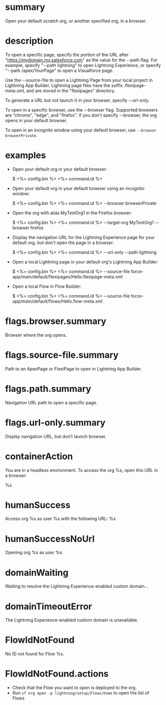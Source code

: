 # summary

Open your default scratch org, or another specified org, in a browser.

# description

To open a specific page, specify the portion of the URL after "https://mydomain.my.salesforce.com" as the value for the --path flag. For example, specify "--path lightning" to open Lightning Experience, or specify "--path /apex/YourPage" to open a Visualforce page.

Use the --source-file to open a Lightning Page from your local project in Lightning App Builder. Lightning page files have the suffix .flexipage-meta.xml, and are stored in the "flexipages" directory.

To generate a URL but not launch it in your browser, specify --url-only.

To open in a specific browser, use the --browser flag. Supported browsers are "chrome", "edge", and "firefox". If you don't specify --browser, the org opens in your default browser.

To open in an incognito window using your default browser, use `--browser browserPrivate`. 

# examples

- Open your default org in your default browser:

  $ <%= config.bin %> <%= command.id %>

- Open your default org in your default browser using an incognito window:

  $ <%= config.bin %> <%= command.id %> --browser browserPrivate

- Open the org with alias MyTestOrg1 in the Firefox browser:

  $ <%= config.bin %> <%= command.id %> --target-org MyTestOrg1 --browser firefox

- Display the navigation URL for the Lightning Experience page for your default org, but don't open the page in a browser:

  $ <%= config.bin %> <%= command.id %> --url-only --path lightning

- Open a local Lightning page in your default org's Lightning App Builder:

  $ <%= config.bin %> <%= command.id %> --source-file force-app/main/default/flexipages/Hello.flexipage-meta.xml

- Open a local Flow in Flow Builder:

  $ <%= config.bin %> <%= command.id %> --source-file force-app/main/default/flows/Hello.flow-meta.xml

# flags.browser.summary

Browser where the org opens.

# flags.source-file.summary

Path to an ApexPage or FlexiPage to open in Lightning App Builder.

# flags.path.summary

Navigation URL path to open a specific page.

# flags.url-only.summary

Display navigation URL, but don’t launch browser.

# containerAction

You are in a headless environment. To access the org %s, open this URL in a browser:

%s

# humanSuccess

Access org %s as user %s with the following URL: %s

# humanSuccessNoUrl

Opening org %s as user %s

# domainWaiting

Waiting to resolve the Lightning Experience-enabled custom domain...

# domainTimeoutError

The Lightning Experience-enabled custom domain is unavailable.

# FlowIdNotFound

No ID not found for Flow %s.

# FlowIdNotFound.actions

- Check that the Flow you want to open is deployed to the org.
- Run `sf org open -p lightning/setup/Flows/home` to open the list of Flows
